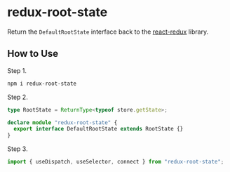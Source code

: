 # redux-root-state

Return the `DefaultRootState` interface back to the [react-redux](https://www.npmjs.com/package/react-redux) library.

## How to Use

Step 1.
```bash
npm i redux-root-state
```

Step 2.

```typescript
type RootState = ReturnType<typeof store.getState>;

declare module "redux-root-state" {
  export interface DefaultRootState extends RootState {}
}
```

Step 3.
```typescript
import { useDispatch, useSelector, connect } from "redux-root-state";
```